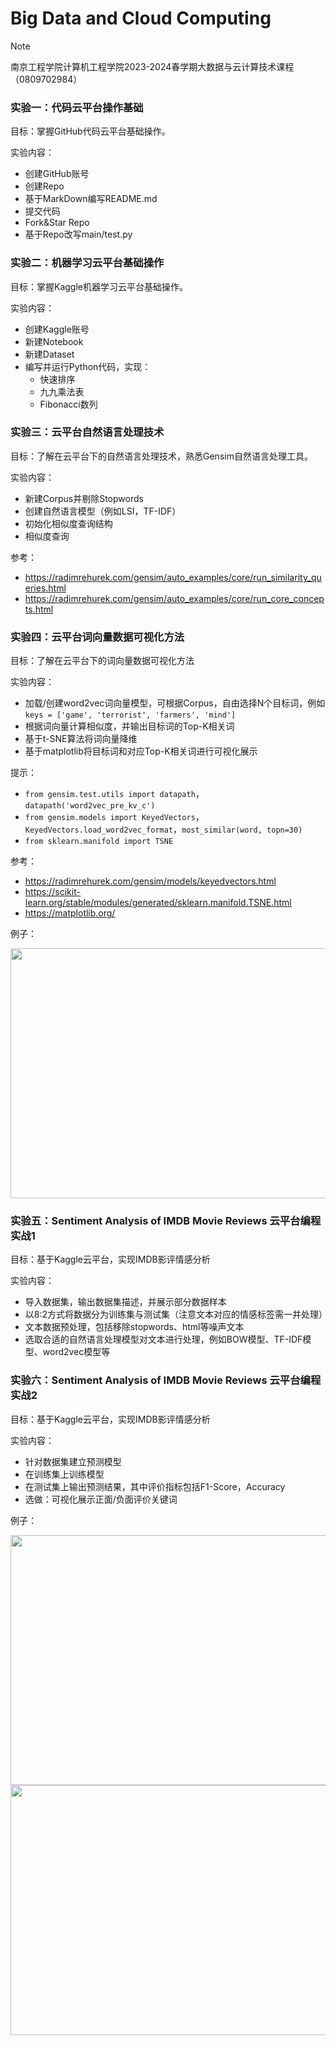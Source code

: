 # Big Data and Cloud Computing

> [!NOTE] 
> 南京工程学院计算机工程学院2023-2024春学期大数据与云计算技术课程（0809702984）




### 实验一：代码云平台操作基础

目标：掌握GitHub代码云平台基础操作。

实验内容：
- 创建GitHub账号
- 创建Repo
- 基于MarkDown编写README.md
- 提交代码
- Fork&Star Repo
- 基于Repo改写main/test.py

### 实验二：机器学习云平台基础操作

目标：掌握Kaggle机器学习云平台基础操作。

实验内容：
- 创建Kaggle账号
- 新建Notebook
- 新建Dataset
- 编写并运行Python代码，实现：
  - 快速排序
  - 九九乘法表
  - Fibonacci数列

### 实验三：云平台自然语言处理技术

目标：了解在云平台下的自然语言处理技术，熟悉Gensim自然语言处理工具。

实验内容：
- 新建Corpus并剔除Stopwords
- 创建自然语言模型（例如LSI，TF-IDF）
- 初始化相似度查询结构
- 相似度查询

参考：
- https://radimrehurek.com/gensim/auto_examples/core/run_similarity_queries.html
- https://radimrehurek.com/gensim/auto_examples/core/run_core_concepts.html

### 实验四：云平台词向量数据可视化方法

目标：了解在云平台下的词向量数据可视化方法

实验内容：
- 加载/创建word2vec词向量模型，可根据Corpus，自由选择N个目标词，例如 `keys = ['game', 'terrorist', 'farmers', 'mind']`
- 根据词向量计算相似度，并输出目标词的Top-K相关词
- 基于t-SNE算法将词向量降维
- 基于matplotlib将目标词和对应Top-K相关词进行可视化展示

提示：
- `from gensim.test.utils import datapath`，`datapath('word2vec_pre_kv_c')`
- `from gensim.models import KeyedVectors`，`KeyedVectors.load_word2vec_format`，`most_similar(word, topn=30)`
- `from sklearn.manifold import TSNE`

参考：
- https://radimrehurek.com/gensim/models/keyedvectors.html
- https://scikit-learn.org/stable/modules/generated/sklearn.manifold.TSNE.html
- https://matplotlib.org/

例子：

<img src="https://github.com/cuishicheng/Big-Data-and-Cloud-Computing/blob/main/main/example4.png" width="600" height="400">

### 实验五：Sentiment Analysis of IMDB Movie Reviews 云平台编程实战1

目标：基于Kaggle云平台，实现IMDB影评情感分析

实验内容：
- 导入数据集，输出数据集描述，并展示部分数据样本
- 以8:2方式将数据分为训练集与测试集（注意文本对应的情感标签需一并处理）
- 文本数据预处理，包括移除stopwords、html等噪声文本
- 选取合适的自然语言处理模型对文本进行处理，例如BOW模型、TF-IDF模型、word2vec模型等

### 实验六：Sentiment Analysis of IMDB Movie Reviews 云平台编程实战2

目标：基于Kaggle云平台，实现IMDB影评情感分析

实验内容：
- 针对数据集建立预测模型
- 在训练集上训练模型
- 在测试集上输出预测结果，其中评价指标包括F1-Score，Accuracy
- 选做：可视化展示正面/负面评价关键词

例子：

<img src="https://github.com/cuishicheng/Big-Data-and-Cloud-Computing/blob/main/main/example6-1.png" width="600" height="400">

<img src="https://github.com/cuishicheng/Big-Data-and-Cloud-Computing/blob/main/main/example6-2.png" width="600" height="400">
